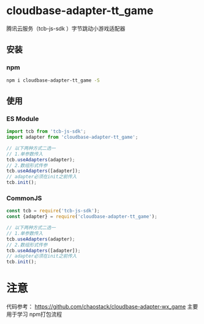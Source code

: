 # cloudbase-adapter-tt_game
腾讯云服务（tcb-js-sdk ）字节跳动小游戏适配器


## 安装
### npm
```bash
npm i cloudbase-adapter-tt_game -S
```

## 使用
### ES Module
```javascript
import tcb from 'tcb-js-sdk';
import adapter from 'cloudbase-adapter-tt_game';

// 以下两种方式二选一
// 1.单参数传入
tcb.useAdapters(adapter);
// 2.数组形式传参
tcb.useAdapters([adapter]);
// adapter必须在init之前传入
tcb.init();
```

### CommonJS
```javascript
const tcb = require('tcb-js-sdk');
const {adapter} = require('cloudbase-adapter-tt_game');

// 以下两种方式二选一
// 1.单参数传入
tcb.useAdapters(adapter);
// 2.数组形式传参
tcb.useAdapters([adapter]);
// adapter必须在init之前传入
tcb.init();
```

# 注意
代码参考： https://github.com/chaostack/cloudbase-adapter-wx_game
主要用于学习 npm打包流程
